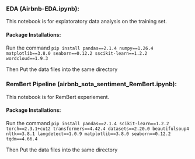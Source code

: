 ### EDA (Airbnb-EDA.ipynb):
This notebook is for explatoratory data analysis on the training set.

#### Package Installations:
Run the command `pip install pandas==2.1.4 numpy==1.26.4 matplotlib==3.8.0 seaborn==0.12.2 sscikit-learn==1.2.2 wordcloud==1.9.3`

Then Put the data files into the same directory


### RemBert Pipeline (airbnb_sota_sentiment_RemBert.ipynb):
This notebook is for RemBert experiement.

#### Package Installations:
Run the command `pip install pandas==2.1.4 scikit-learn==1.2.2 torch==2.3.1+cu12 transformers==4.42.4 datasets==2.20.0 beautifulsoup4 nltk==3.8.1 langdetect==1.0.9 matplotlib==3.8.0 seaborn==0.12.2 tqdm==4.66.4`

Then Put the data files into the same directory


